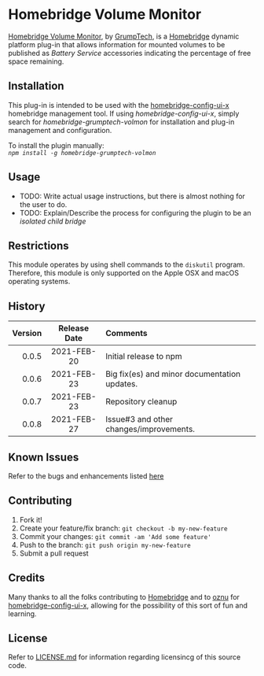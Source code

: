 # Homebridge Volume Monitor

[Homebridge Volume Monitor](https://github.com/pricemi115/homebridge-grumptech-volmon), by [GrumpTech](https://github.com/pricemi115/), is a [Homebridge](https://homebridge.io) dynamic platform plug-in that allows information for mounted volumes to be published as _Battery Service_ accessories indicating the percentage of free space remaining.

## Installation

This plug-in is intended to be used with the [homebridge-config-ui-x](https://www.npmjs.com/package/homebridge-config-ui-x) homebridge management tool. If using _homebridge-config-ui-x_, simply search for _homebridge-grumptech-volmon_ for installation and plug-in management and configuration.

To install the plugin manually:
<br>_`npm install -g homebridge-grumptech-volmon`_

## Usage

- TODO: Write actual usage instructions, but there is almost nothing for the user to do.
- TODO: Explain/Describe the process for configuring the plugin to be an _isolated child bridge_

## Restrictions
This module operates by using shell commands to the `diskutil` program. Therefore, this module is only supported on the Apple OSX and macOS operating systems.

## History

Version | Release Date | Comments
------: | :----------: | :-------
0.0.5   | 2021-FEB-20 | Initial release to npm
0.0.6   | 2021-FEB-23 | Big fix(es) and minor documentation updates.
0.0.7   | 2021-FEB-23 | Repository cleanup
0.0.8   | 2021-FEB-27 | Issue#3 and other changes/improvements.
## Known Issues
Refer to the bugs and enhancements listed [here](https://github.com/pricemi115/homebridge-grumptech-volmon/issues)
## Contributing

1. Fork it!
2. Create your feature/fix branch: `git checkout -b my-new-feature`
3. Commit your changes: `git commit -am 'Add some feature'`
4. Push to the branch: `git push origin my-new-feature`
5. Submit a pull request

## Credits

Many thanks to all the folks contributing to [Homebridge](https://homebridge.io) and to [oznu](https://github.com/oznu) for [homebridge-config-ui-x](https://www.npmjs.com/package/homebridge-config-ui-x), allowing for the possibility of this sort of fun and learning.

## License

Refer to [LICENSE.md](./LICENSE.md) for information regarding licensincg of this source code.